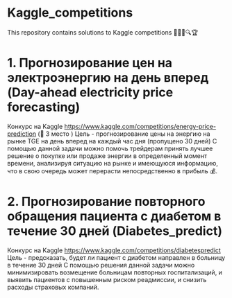 # Kaggle_competitions
This repository contains solutions to Kaggle competitions 👩🏼‍💻🔍🏆

# 1. Прогнозирование цен на электроэнергию на день вперед (Day-ahead electricity price forecasting)
Конкурс на Kaggle https://www.kaggle.com/competitions/energy-price-prediction (🥉 3 место )
Цель - прогнозирование цены на энергию на рынке TGE на день вперед на каждый час дня (пропущено 30 дней)
С помощью данной задачи можно помочь трейдерам принять лучшее решение о покупке или продаже энергии в определенный момент времени, анализируя ситуацию на рынке и
имеющуюся информацию, что в свою очередь может перерасти непосредственно в прибыль 💰.

# 2. Прогнозирование повторного обращения пациента с диабетом в течение 30 дней (Diabetes_predict)
Конкурс на Kaggle https://www.kaggle.com/competitions/diabetespredict 
Цель - предсказать, будет ли пациент с диабетом направлен в больницу в течение 30 дней
С помощью решения данной задачи можно минимизировать возмещение больницам повторных госпитализаций, и выявить пациентов с повышенным риском реадмиссии, и снизить 
расходы страховых компаний.
